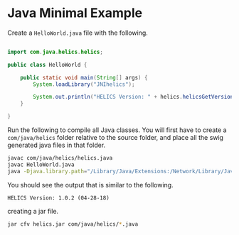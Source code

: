# Java Minimal Example

Create a `HelloWorld.java` file with the following.

```java

import com.java.helics.helics;

public class HelloWorld {

    public static void main(String[] args) {
		System.loadLibrary("JNIhelics");

		System.out.println("HELICS Version: " + helics.helicsGetVersion());
	}

}
```

Run the following to compile all Java classes. You will first have to create a `com/java/helics` folder relative to the source folder, and place all the swig generated java files in that folder.

```bash
javac com/java/helics/helics.java
javac HelloWorld.java
java -Djava.library.path="/Library/Java/Extensions:/Network/Library/Java/Extensions:/System/Library/Java/Extensions:/usr/lib/java:/path/to/GitRepos/HELICS-src/build-osx/swig/java/com/java/helics/:." HelloWorld
```

You should see the output that is similar to the following.

```
HELICS Version: 1.0.2 (04-28-18)
```

creating a jar file.

```bash
jar cfv helics.jar com/java/helics/*.java
```
